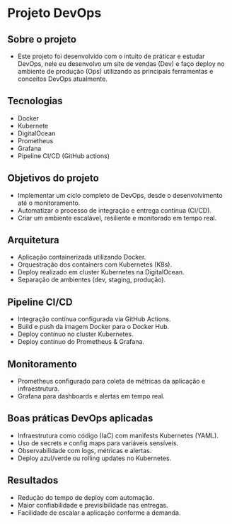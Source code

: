 # Projeto DevOps

## Sobre o projeto
- Este projeto foi desenvolvido com o intuito de práticar e estudar DevOps, nele eu desenvolvo um site de vendas (Dev) e faço deploy no ambiente de produção (Ops) utilizando as principais ferramentas e conceitos DevOps atualmente.

## Tecnologias
- Docker
- Kubernete
- DigitalOcean
- Prometheus
- Grafana
- Pipeline CI/CD (GitHub actions)

## Objetivos do projeto
- Implementar um ciclo completo de DevOps, desde o desenvolvimento até o monitoramento.
- Automatizar o processo de integração e entrega contínua (CI/CD).
- Criar um ambiente escalável, resiliente e monitorado em tempo real.

## Arquitetura
- Aplicação containerizada utilizando Docker.
- Orquestração dos containers com Kubernetes (K8s).
- Deploy realizado em cluster Kubernetes na DigitalOcean.
- Separação de ambientes (dev, staging, produção).

## Pipeline CI/CD
- Integração contínua configurada via GitHub Actions.
- Build e push da imagem Docker para o Docker Hub.
- Deploy contínuo no cluster Kubernetes.
- Deploy contínuo do Prometheus & Grafana.

## Monitoramento
- Prometheus configurado para coleta de métricas da aplicação e infraestrutura.
- Grafana para dashboards e alertas em tempo real.

## Boas práticas DevOps aplicadas
- Infraestrutura como código (IaC) com manifests Kubernetes (YAML).
- Uso de secrets e config maps para variáveis sensíveis.
- Observabilidade com logs, métricas e alertas.
- Deploy azul/verde ou rolling updates no Kubernetes.

## Resultados
- Redução do tempo de deploy com automação.
- Maior confiabilidade e previsibilidade nas entregas.
- Facilidade de escalar a aplicação conforme a demanda.

